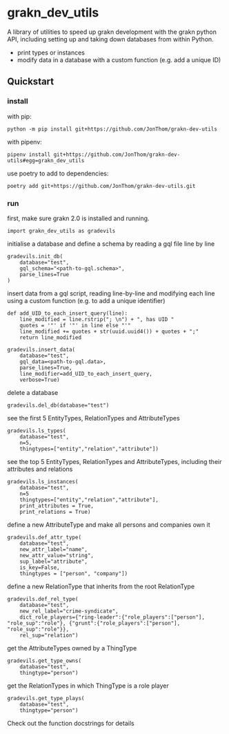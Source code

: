 # grakn_dev_utils

A library of utilities to speed up grakn development with the grakn python API, including setting up and taking down databases from within Python.


* print types or instances
* modify data in a database with a custom function (e.g. add a unique ID)

## Quickstart

### install

with pip:

```
python -m pip install git+https://github.com/JonThom/grakn-dev-utils
```

with pipenv:

```
pipenv install git+https://github.com/JonThom/grakn-dev-utils#egg=grakn_dev_utils
```

use poetry to add to dependencies:

```
poetry add git+https://github.com/JonThom/grakn-dev-utils.git
```

### run

first, make sure grakn 2.0 is installed and running. 

```
import grakn_dev_utils as gradevils
```

initialise a database and define a schema by reading a gql file line by line
```
gradevils.init_db(
    database="test",
    gql_schema="<path-to-gql.schema>",
    parse_lines=True
)
```

insert data from a gql script, reading line-by-line and modifying each line using a custom function (e.g. to add a unique identifier)
```
def add_UID_to_each_insert_query(line):
    line_modified = line.rstrip("; \n") + ", has UID "  
    quotes = '"' if '"' in line else "'"
    line_modified += quotes + str(uuid.uuid4()) + quotes + ";"
    return line_modified

gradevils.insert_data(
    database="test",
    gql_data=<path-to-gql.data>,
    parse_lines=True,
    line_modifier=add_UID_to_each_insert_query,
    verbose=True)
```

delete a database
```
gradevils.del_db(database="test")
```

see the first 5 EntityTypes, RelationTypes and AttributeTypes	
```
gradevils.ls_types(
    database="test",
    n=5,
    thingtypes=["entity","relation","attribute"])
```

see the top 5 EntityTypes, RelationTypes and AttributeTypes, including their attributes and relations	
```
gradevils.ls_instances(
    database="test",
    n=5
    thingtypes=["entity","relation","attribute"],
    print_attributes = True,
    print_relations = True)
```

define a new AttributeType and make all persons and companies own it
```
gradevils.def_attr_type(
    database="test",
    new_attr_label="name",
    new_attr_value="string",
    sup_label="attribute",
    is_key=False,
    thingtypes = ["person", "company"])
```

define a new RelationType that inherits from the root RelationType
```
gradevils.def_rel_type(
    database="test",
    new_rel_label="crime-syndicate",
    dict_role_players={"ring-leader":{"role_players":["person"], "role_sup":"role"}, {"grunt":{"role_players":["person"], "role_sup":"role"}},
    rel_sup="relation")
```

get the AttributeTypes owned by a ThingType
```
gradevils.get_type_owns(
    database="test",
    thingtype="person")
```

get the RelationTypes in which ThingType is a role player
```
gradevils.get_type_plays(
    database="test",
    thingtype="person")
```

Check out the function docstrings for details

